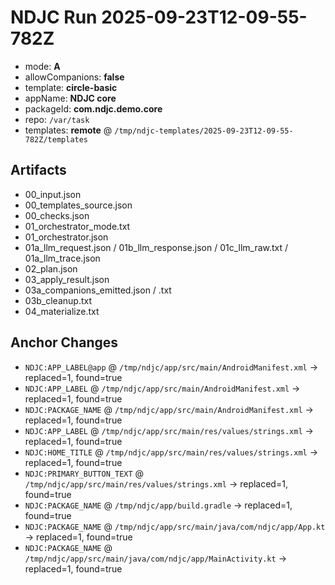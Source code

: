 # NDJC Run 2025-09-23T12-09-55-782Z

- mode: **A**
- allowCompanions: **false**
- template: **circle-basic**
- appName: **NDJC core**
- packageId: **com.ndjc.demo.core**
- repo: `/var/task`
- templates: **remote** @ `/tmp/ndjc-templates/2025-09-23T12-09-55-782Z/templates`

## Artifacts
- 00_input.json
- 00_templates_source.json
- 00_checks.json
- 01_orchestrator_mode.txt
- 01_orchestrator.json
- 01a_llm_request.json / 01b_llm_response.json / 01c_llm_raw.txt / 01a_llm_trace.json
- 02_plan.json
- 03_apply_result.json
- 03a_companions_emitted.json / .txt
- 03b_cleanup.txt
- 04_materialize.txt

## Anchor Changes
- `NDJC:APP_LABEL@app` @ `/tmp/ndjc/app/src/main/AndroidManifest.xml` → replaced=1, found=true
- `NDJC:APP_LABEL` @ `/tmp/ndjc/app/src/main/AndroidManifest.xml` → replaced=1, found=true
- `NDJC:PACKAGE_NAME` @ `/tmp/ndjc/app/src/main/AndroidManifest.xml` → replaced=1, found=true
- `NDJC:APP_LABEL` @ `/tmp/ndjc/app/src/main/res/values/strings.xml` → replaced=1, found=true
- `NDJC:HOME_TITLE` @ `/tmp/ndjc/app/src/main/res/values/strings.xml` → replaced=1, found=true
- `NDJC:PRIMARY_BUTTON_TEXT` @ `/tmp/ndjc/app/src/main/res/values/strings.xml` → replaced=1, found=true
- `NDJC:PACKAGE_NAME` @ `/tmp/ndjc/app/build.gradle` → replaced=1, found=true
- `NDJC:PACKAGE_NAME` @ `/tmp/ndjc/app/src/main/java/com/ndjc/app/App.kt` → replaced=1, found=true
- `NDJC:PACKAGE_NAME` @ `/tmp/ndjc/app/src/main/java/com/ndjc/app/MainActivity.kt` → replaced=1, found=true
